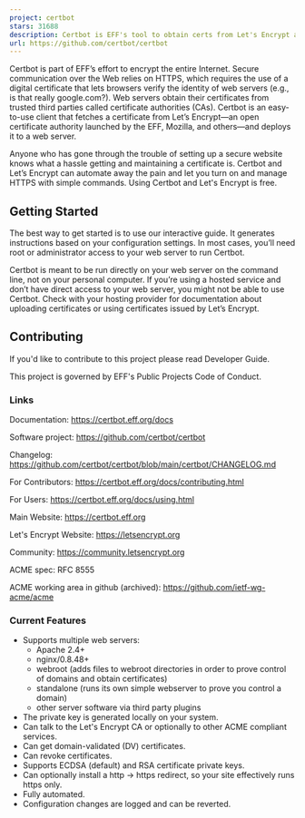 ```yaml
---
project: certbot
stars: 31688
description: Certbot is EFF's tool to obtain certs from Let's Encrypt and (optionally) auto-enable HTTPS on your server.  It can also act as a client for any other CA that uses the ACME protocol.
url: https://github.com/certbot/certbot
---
```


Certbot is part of EFF’s effort to encrypt the entire Internet. Secure communication over the Web relies on HTTPS, which requires the use of a digital certificate that lets browsers verify the identity of web servers (e.g., is that really google.com?). Web servers obtain their certificates from trusted third parties called certificate authorities (CAs). Certbot is an easy-to-use client that fetches a certificate from Let’s Encrypt—an open certificate authority launched by the EFF, Mozilla, and others—and deploys it to a web server.

Anyone who has gone through the trouble of setting up a secure website knows what a hassle getting and maintaining a certificate is. Certbot and Let’s Encrypt can automate away the pain and let you turn on and manage HTTPS with simple commands. Using Certbot and Let's Encrypt is free.

Getting Started
---------------

The best way to get started is to use our interactive guide. It generates instructions based on your configuration settings. In most cases, you’ll need root or administrator access to your web server to run Certbot.

Certbot is meant to be run directly on your web server on the command line, not on your personal computer. If you’re using a hosted service and don’t have direct access to your web server, you might not be able to use Certbot. Check with your hosting provider for documentation about uploading certificates or using certificates issued by Let’s Encrypt.

Contributing
------------

If you'd like to contribute to this project please read Developer Guide.

This project is governed by EFF's Public Projects Code of Conduct.

### Links

Documentation: https://certbot.eff.org/docs

Software project: https://github.com/certbot/certbot

Changelog: https://github.com/certbot/certbot/blob/main/certbot/CHANGELOG.md

For Contributors: https://certbot.eff.org/docs/contributing.html

For Users: https://certbot.eff.org/docs/using.html

Main Website: https://certbot.eff.org

Let's Encrypt Website: https://letsencrypt.org

Community: https://community.letsencrypt.org

ACME spec: RFC 8555

ACME working area in github (archived): https://github.com/ietf-wg-acme/acme

### Current Features

-   Supports multiple web servers:
    -   Apache 2.4+
    -   nginx/0.8.48+
    -   webroot (adds files to webroot directories in order to prove control of domains and obtain certificates)
    -   standalone (runs its own simple webserver to prove you control a domain)
    -   other server software via third party plugins
-   The private key is generated locally on your system.
-   Can talk to the Let's Encrypt CA or optionally to other ACME compliant services.
-   Can get domain-validated (DV) certificates.
-   Can revoke certificates.
-   Supports ECDSA (default) and RSA certificate private keys.
-   Can optionally install a http -> https redirect, so your site effectively runs https only.
-   Fully automated.
-   Configuration changes are logged and can be reverted.
